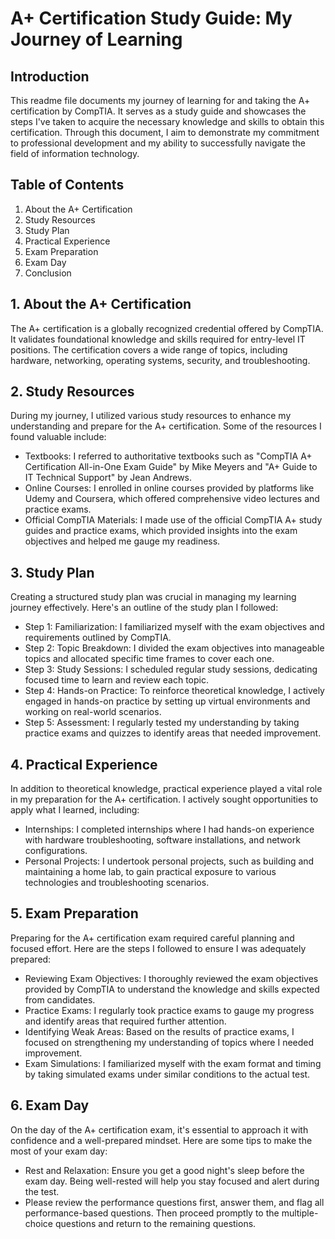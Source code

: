 A+ Certification Study Guide: My Journey of Learning
====================================================

Introduction
------------

This readme file documents my journey of learning for and taking the A+ certification by CompTIA. It serves as a study guide and showcases the steps I've taken to acquire the necessary knowledge and skills to obtain this certification. Through this document, I aim to demonstrate my commitment to professional development and my ability to successfully navigate the field of information technology.

Table of Contents
-----------------

1.  About the A+ Certification
2.  Study Resources
3.  Study Plan
4.  Practical Experience
5.  Exam Preparation
6.  Exam Day
7.  Conclusion

1\. About the A+ Certification
------------------------------

The A+ certification is a globally recognized credential offered by CompTIA. It validates foundational knowledge and skills required for entry-level IT positions. The certification covers a wide range of topics, including hardware, networking, operating systems, security, and troubleshooting.

2\. Study Resources
-------------------

During my journey, I utilized various study resources to enhance my understanding and prepare for the A+ certification. Some of the resources I found valuable include:

-   Textbooks: I referred to authoritative textbooks such as "CompTIA A+ Certification All-in-One Exam Guide" by Mike Meyers and "A+ Guide to IT Technical Support" by Jean Andrews.
-   Online Courses: I enrolled in online courses provided by platforms like Udemy and Coursera, which offered comprehensive video lectures and practice exams.
-   Official CompTIA Materials: I made use of the official CompTIA A+ study guides and practice exams, which provided insights into the exam objectives and helped me gauge my readiness.

3\. Study Plan
--------------

Creating a structured study plan was crucial in managing my learning journey effectively. Here's an outline of the study plan I followed:

-   Step 1: Familiarization: I familiarized myself with the exam objectives and requirements outlined by CompTIA.
-   Step 2: Topic Breakdown: I divided the exam objectives into manageable topics and allocated specific time frames to cover each one.
-   Step 3: Study Sessions: I scheduled regular study sessions, dedicating focused time to learn and review each topic.
-   Step 4: Hands-on Practice: To reinforce theoretical knowledge, I actively engaged in hands-on practice by setting up virtual environments and working on real-world scenarios.
-   Step 5: Assessment: I regularly tested my understanding by taking practice exams and quizzes to identify areas that needed improvement.

4\. Practical Experience
------------------------

In addition to theoretical knowledge, practical experience played a vital role in my preparation for the A+ certification. I actively sought opportunities to apply what I learned, including:

-   Internships: I completed internships where I had hands-on experience with hardware troubleshooting, software installations, and network configurations.
-   Personal Projects: I undertook personal projects, such as building and maintaining a home lab, to gain practical exposure to various technologies and troubleshooting scenarios.

5\. Exam Preparation
--------------------

Preparing for the A+ certification exam required careful planning and focused effort. Here are the steps I followed to ensure I was adequately prepared:

-   Reviewing Exam Objectives: I thoroughly reviewed the exam objectives provided by CompTIA to understand the knowledge and skills expected from candidates.
-   Practice Exams: I regularly took practice exams to gauge my progress and identify areas that required further attention.
-   Identifying Weak Areas: Based on the results of practice exams, I focused on strengthening my understanding of topics where I needed improvement.
-   Exam Simulations: I familiarized myself with the exam format and timing by taking simulated exams under similar conditions to the actual test.

6\. Exam Day
------------

On the day of the A+ certification exam, it's essential to approach it with confidence and a well-prepared mindset. Here are some tips to make the most of your exam day:

-   Rest and Relaxation: Ensure you get a good night's sleep before the exam day. Being well-rested will help you stay focused and alert during the test.
-   Please review the performance questions first, answer them, and flag all performance-based questions. Then proceed promptly to the multiple-choice questions and return to the remaining questions.
